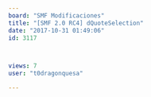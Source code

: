 ```yaml
---
board: "SMF Modificaciones"
title: "[SMF 2.0 RC4] dQuoteSelection"
date: "2017-10-31 01:49:06"
id: 3117



views: 7
user: "t0dragonquesa"

---
```

